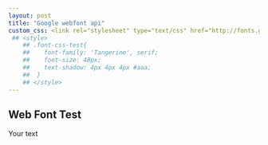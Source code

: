 ```yaml
---
layout: post
title: "Google webfont api"
custom_css: <link rel="stylesheet" type="text/css" href="http://fonts.googleapis.com/css?family=Tangerine">
 ## <style>
	## .font-css-test{
	## 	  font-family: 'Tangerine', serif;
	## 	  font-size: 48px;
	## 	  text-shadow: 4px 4px 4px #aaa;
	## 	}
	## </style>
---
```


## Web Font Test

<div class="font-css-test">Your text</div>
